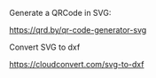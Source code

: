 

Generate a QRCode in SVG:

https://qrd.by/qr-code-generator-svg

Convert SVG to dxf

https://cloudconvert.com/svg-to-dxf
